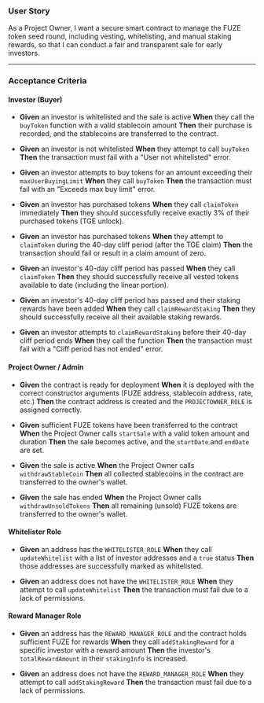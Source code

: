 ### **User Story**

As a Project Owner, I want a secure smart contract to manage the FUZE token seed round, including vesting, whitelisting, and manual staking rewards, so that I can conduct a fair and transparent sale for early investors.

***

### **Acceptance Criteria**

#### **Investor (Buyer)**

* **Given** an investor is whitelisted and the sale is active
    **When** they call the `buyToken` function with a valid stablecoin amount
    **Then** their purchase is recorded, and the stablecoins are transferred to the contract.

* **Given** an investor is not whitelisted
    **When** they attempt to call `buyToken`
    **Then** the transaction must fail with a "User not whitelisted" error.

* **Given** an investor attempts to buy tokens for an amount exceeding their `maxUserBuyingLimit`
    **When** they call `buyToken`
    **Then** the transaction must fail with an "Exceeds max buy limit" error.

* **Given** an investor has purchased tokens
    **When** they call `claimToken` immediately
    **Then** they should successfully receive exactly 3% of their purchased tokens (TGE unlock).

* **Given** an investor has purchased tokens
    **When** they attempt to `claimToken` during the 40-day cliff period (after the TGE claim)
    **Then** the transaction should fail or result in a claim amount of zero.

* **Given** an investor's 40-day cliff period has passed
    **When** they call `claimToken`
    **Then** they should successfully receive all vested tokens available to date (including the linear portion).

* **Given** an investor's 40-day cliff period has passed and their staking rewards have been added
    **When** they call `claimRewardStaking`
    **Then** they should successfully receive all their available staking rewards.

* **Given** an investor attempts to `claimRewardStaking` before their 40-day cliff period ends
    **When** they call the function
    **Then** the transaction must fail with a "Cliff period has not ended" error.

#### **Project Owner / Admin**

* **Given** the contract is ready for deployment
    **When** it is deployed with the correct constructor arguments (FUZE address, stablecoin address, rate, etc.)
    **Then** the contract address is created and the `PROJECTOWNER_ROLE` is assigned correctly.

* **Given** sufficient FUZE tokens have been transferred to the contract
    **When** the Project Owner calls `startSale` with a valid token amount and duration
    **Then** the sale becomes active, and the `startDate` and `endDate` are set.

* **Given** the sale is active
    **When** the Project Owner calls `withdrawStableCoin`
    **Then** all collected stablecoins in the contract are transferred to the owner's wallet.

* **Given** the sale has ended
    **When** the Project Owner calls `withdrawUnsoldTokens`
    **Then** all remaining (unsold) FUZE tokens are transferred to the owner's wallet.

#### **Whitelister Role**

* **Given** an address has the `WHITELISTER_ROLE`
    **When** they call `updateWhitelist` with a list of investor addresses and a `true` status
    **Then** those addresses are successfully marked as whitelisted.

* **Given** an address does not have the `WHITELISTER_ROLE`
    **When** they attempt to call `updateWhitelist`
    **Then** the transaction must fail due to a lack of permissions.

#### **Reward Manager Role**

* **Given** an address has the `REWARD_MANAGER_ROLE` and the contract holds sufficient FUZE for rewards
    **When** they call `addStakingReward` for a specific investor with a reward amount
    **Then** the investor's `totalRewardAmount` in their `stakingInfo` is increased.

* **Given** an address does not have the `REWARD_MANAGER_ROLE`
    **When** they attempt to call `addStakingReward`
    **Then** the transaction must fail due to a lack of permissions.
